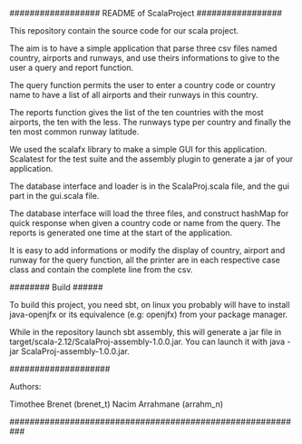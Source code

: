 ################## README of ScalaProject #################

This repository contain the source code for our scala
project.

The aim is to have a simple application that parse three
csv files named country, airports and runways, and use
theirs informations to give to the user a query and report
function.

The query function permits the user to enter a country code
or country name to have a list of all airports and their
runways in this country.

The reports function gives the list of the ten countries
with the most airports, the ten with the less. The runways
type per country and finally the ten most common runway
latitude.

We used the scalafx library to make a simple GUI for this
application. Scalatest for the test suite and the assembly
plugin to generate a jar of your application.

The database interface and loader is in the ScalaProj.scala
file, and the gui part in the gui.scala file.

The database interface will load the three files, and construct
hashMap for quick response when given a country code or name
from the query. The reports is generated one time at the start
of the application.

It is easy to add informations or modify the display of
country, airport and runway for the query function, all the printer
are in each respective case class and contain the complete line
from the csv.

######## Build ######

To build this project, you need sbt, on linux you probably will have to install
java-openjfx or its equivalence (e.g: openjfx) from your package manager.

While in the repository launch sbt assembly, this will generate a jar file
in target/scala-2.12/ScalaProj-assembly-1.0.0.jar.
You can launch it with java -jar ScalaProj-assembly-1.0.0.jar.

####################

Authors:

Timothee Brenet (brenet_t)
Nacim Arrahmane (arrahm_n)

###########################################################
